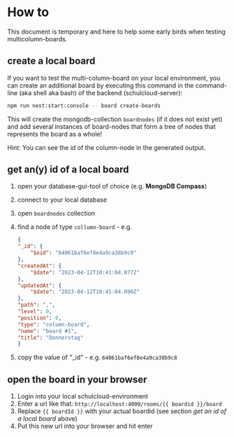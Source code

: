 # How to

This document is temporary and here to help some early birds when testing multicolumn-boards.

## create a local board

If you want to test the multi-column-board on your local environment, you can create an additional board by executing this command in the command-line (aka shell aka bash) of the backend (schulcloud-server):

```bash
npm run nest:start:console -- board create-boards
```

This will create the mongodb-collection `boardnodes` (if it does not exist yet) and add several instances of board-nodes that form a tree of nodes that represents the board as a whole!

Hint: You can see the id of the column-node in the generated output.

## get an(y) id of a local board

1.  open your database-gui-tool of choice (e.g. **MongoDB Compass**)
2.  connect to your local database
3.  open `boardnodes` collection
4.  find a node of type `collumn-board` - e.g.

    ```json
    {
    "_id": {
        "$oid": "64061baf6ef8e4a9ca38b9c8"
    },
    "createdAt": {
        "$date": "2023-04-12T10:41:04.077Z"
    },
    "updatedAt": {
        "$date": "2023-04-12T10:41:04.090Z"
    },
    "path": ",",
    "level": 0,
    "position": 0,
    "type": "column-board",
    "name": "board #1",
    "title": "Donnerstag"
    }
    ```

5.  copy the value of "_id" - e.g. `64061baf6ef8e4a9ca38b9c8`

## open the board in your browser

1.  Login into your local schulcloud-environment
2.  Enter a url like that: `http://localhost:4000/rooms/{{ boardid }}/board`
3.  Replace `{{ boardId }}` with your actual boardid (see section *get an id of a local board* above)
4.  Put this new url into your browser and hit enter
